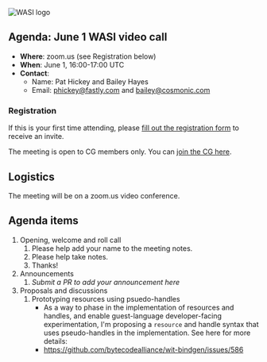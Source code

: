 ![WASI logo](https://raw.githubusercontent.com/WebAssembly/WASI/main/WASI.png)

## Agenda: June 1 WASI video call

- **Where**: zoom.us (see Registration below)
- **When**: June 1, 16:00-17:00 UTC
- **Contact**:
  - Name: Pat Hickey and Bailey Hayes
  - Email: phickey@fastly.com and bailey@cosmonic.com

### Registration

If this is your first time attending, please [fill out the registration form](https://docs.google.com/forms/d/e/1FAIpQLSdpO6Lp2L_dZ2_oiDgzjKx7pb7s2YYHjeSIyfHWZZGSKoZKWQ/viewform?usp=sf_link) to receive an invite.

The meeting is open to CG members only. You can [join the CG here](https://www.w3.org/community/webassembly/).

## Logistics

The meeting will be on a zoom.us video conference.

## Agenda items

1. Opening, welcome and roll call
    1. Please help add your name to the meeting notes.
    1. Please help take notes.
    1. Thanks!
1. Announcements
    1. _Submit a PR to add your announcement here_
1. Proposals and discussions
    1. Prototyping resources using psuedo-handles
        - As a way to phase in the implementation of resources and handles,
          and enable guest-language developer-facing experimentation, I'm
          proposing a `resource` and handle syntax that uses pseudo-handles
          in the implementation. See here for more details:
        - https://github.com/bytecodealliance/wit-bindgen/issues/586
